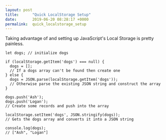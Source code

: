 ```yaml
---
layout: post
title:      "Quick LocalStorage Setup"
date:       2019-06-20 08:28:17 +0000
permalink:  quick_localstorage_setup
---
```



Taking advantage of and setting up JavaScript's Local Storage is pretty painless.

```
let dogs; // initialize dogs

if (localStorage.getItem('dogs') === null) {
  dogs = [];
  // If a dogs array can't be found then create one
} else {
  dogs = JSON.parse(localStorage.getItem('dogs'));
  // Otherwise parse the existing JSON string and construct the array
}

dogs.push('Ash');
dogs.push('Logan');
// Create some records and push into the array

localStorage.setItem('dogs', JSON.stringify(dogs));
// Gets the dogs array and converts it into a JSON string

console.log(dogs);
// ["Ash", "Logan"]
```

